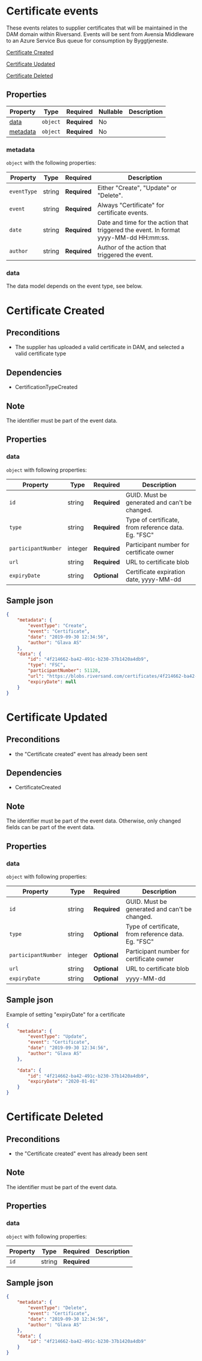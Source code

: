 # Certificate events

These events relates to supplier certificates that will be maintained in the DAM domain within Riversand. Events will be sent from Avensia Middleware to an Azure Service Bus queue for consumption by Byggtjeneste.

[Certificate Created](#Certificate-Created)

[Certificate Updated](#Certificate-Updated)

[Certificate Deleted](#Certificate-Deleted)

## Properties

| Property              | Type     | Required     | Nullable | Description                                |
| --------------------- | -------- | ------------ | -------- | ------------------------------------------ |
| [data](#data)         | `object` | **Required** | No       |         |
| [metadata](#metadata) | `object` | **Required** | No       |         |

### metadata

`object` with the following properties:

| Property          | Type    | Required     | Description |
| ------------------| ------- | ------------ | ------- |
| `eventType`       | string  | **Required** | Either "Create", "Update" or "Delete".
| `event`           | string  | **Required** | Always "Certificate" for certificate events.
| `date`            | string  | **Required** | Date and time for the action that triggered the event. In format yyyy-MM-dd HH:mm:ss.
| `author`          | string  | **Required** | Author of the action that triggered the event.

### data
The data model depends on the event type, see below.


# Certificate Created 

## Preconditions
- The supplier has uploaded a valid certificate in DAM, and selected a valid certificate type

## Dependencies
- CertificationTypeCreated

## Note
The identifier must be part of the event data.

## Properties

### data

`object` with following properties:

| Property                    | Type    | Required     | Description |
| --------------------------- | ------- | ------------ | -------     |
| `id`                        | string  | **Required** |  GUID. Must be generated and can't be changed.
| `type`                      | string | **Required** | Type of certificate, from reference data. Eg. "FSC"
| `participantNumber`    | integer | **Required** | Participant number for certificate owner
| `url`                  	  | string  | **Required** | URL to certificate blob
| `expiryDate`                    | string  | **Optional** | Certificate expiration date, yyyy-MM-dd

## Sample json

```json
{
	"metadata": {
		"eventType": "Create",
		"event": "Certificate",
		"date": "2019-09-30 12:34:56",
		"author": "Glava AS"
	},	
	"data": {
		"id": "4f214662-ba42-491c-b230-37b1420a4db9",		
		"type": "FSC",
		"participantNumber": 51128,
		"url": "https://blobs.riversand.com/certificates/4f214662-ba42-491c-b230-37b1420a4db9",
		"expiryDate": null		
	}
}
```

# Certificate Updated 

## Preconditions
- the "Certificate created" event has already been sent

## Dependencies
- CertificateCreated

## Note
The identifier must be part of the event data. Otherwise, only changed fields can be part of the event data.

## Properties

### data

`object` with following properties:

| Property                    | Type    | Required     | Description |
| --------------------------- | ------- | ------------ | -------     |
| `id`                        | string  | **Required** |  GUID. Must be generated and can't be changed.
| `type`                      | string | **Optional** | Type of certificate, from reference data. Eg. "FSC"
| `participantNumber`    	  | integer | **Optional** | Participant number for certificate owner
| `url`                  	  | string  | **Optional** | URL to certificate blob
| `expiryDate`                    | string  | **Optional** | yyyy-MM-dd


## Sample json

Example of setting "expiryDate" for a certificate

```json
{
	"metadata": {
		"eventType": "Update",
		"event": "Certificate",
		"date": "2019-09-30 12:34:56",
		"author": "Glava AS"
	},
	
	"data": {
		"id": "4f214662-ba42-491c-b230-37b1420a4db9",		
		"expiryDate": "2020-01-01"
	}
}
```

# Certificate Deleted 

## Preconditions
- the "Certificate created" event has already been sent

## Note
The identifier must be part of the event data. 

## Properties

### data

`object` with following properties:

| Property                    | Type    | Required     | Description |
| --------------------------- | ------- | ------------ | -------     |
| `id`                        | string  | **Required** |  


## Sample json

```json
{
	"metadata": {
		"eventType": "Delete",
		"event": "Certificate",
		"date": "2019-09-30 12:34:56",
		"author": "Glava AS"
	},
	"data": {
		"id": "4f214662-ba42-491c-b230-37b1420a4db9"
	}
}
```